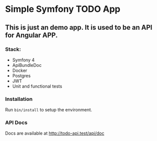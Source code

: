 Simple Symfony TODO App
======================
This is just an demo app. It is used to be an API for Angular APP.
------------------------------------------------------------------

### Stack:
* Symfony 4
* ApiBundleDoc
* Docker
* Postgres
* JWT
* Unit and functional tests


### Installation

Run `bin/install` to setup the environment.

### API Docs
Docs are available at http://todo-api.test/api/doc

